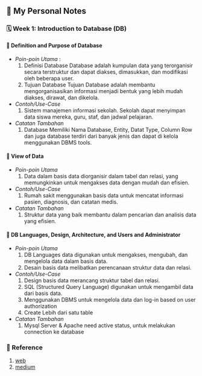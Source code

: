 ## 📘 My Personal Notes

### 🗓️ Week 1: Introduction to Database (DB)

#### 📍 Definition and Purpose of Database
- _Poin-poin Utama_ :
  1. Definisi Database
     Database adalah kumpulan data yang terorganisir secara terstruktur dan dapat diakses, dimasukkan, dan modifikasi oleh beberapa user.
  2. Tujuan Database
     Tujuan Database adalah membantu mengorganisasikan informasi menjadi bentuk yang lebih mudah diakses, dirawat, dan dikelola.
- _Contoh/Use-Case_
  1. Sistem manajemen informasi sekolah. Sekolah dapat menyimpan data siswa mereka, guru, staf, dan jadwal pelajaran.
- _Catatan Tambahan_
  1. Database Memiliki Nama Database, Entity, Datat Type, Column Row dan juga database terdiri dari banyak jenis dan dapat di kelola menggunakan DBMS tools.

#### 📍 View of Data
- _Poin-poin Utama_
  1. Data dalam basis data diorganisir dalam tabel dan relasi, yang memungkinkan untuk mengakses data dengan mudah dan efisien.
- _Contoh/Use-Case_
  1. Rumah sakit menggunakan basis data untuk mencatat informasi pasien, diagnosis, dan catatan medis.
- _Catatan Tambahan_
  1. Struktur data yang baik membantu dalam pencarian dan analisis data yang efisien.

#### 📍 DB Languages, Design, Architecture, and Users and Administrator
- _Poin-poin Utama_
  1. DB Languages data digunakan untuk mengakses, mengubah, dan mengelola data dalam basis data.
  2. Desain basis data melibatkan perencanaan struktur data dan relasi.
- _Contoh/Use-Case_
  1. Design basis data merancang struktur tabel dan relasi.
  2. SQL (Structured Query Language) digunakan untuk mengambil data dari basis data.
  3. Menggunakan DBMS untuk mengelola data dan log-in based on user authorization
  4. Create Lebih dari satu table
- _Catatan Tambahan_
  1. Mysql Server & Apache need active status, untuk melakukan connection ke database


### 📍 Reference
1. [web](https://www.oracle.com/in/database/what-is-database/)
2. [medium](https://medium.com/@rifamartin/system-basis-data-persiapan-awal-89239616ee78)

